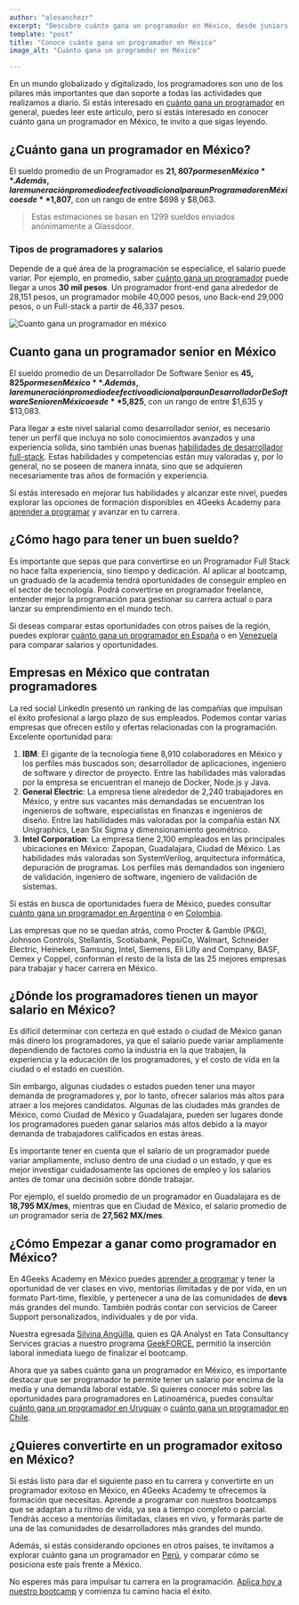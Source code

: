```yaml
---
author: "alesanchezr"
excerpt: "Descubre cuánto gana un programador en México, desde juniors hasta seniors. Conoce los salarios, las oportunidades laborales y cómo avanzar en tu carrera con 4Geeks Academy. 📈💻"
template: "post" 
title: "Conoce cuánto gana un programador en México"
image_alt: "Cuánto gana un programdor en México"

---
```


En un mundo globalizado y digitalizado, los programadores son uno de los pilares más importantes que dan soporte a todas las actividades que realizamos a diario. Si estás interesado en [cuánto gana un programador](https://4geeksacademy.com/es/cuanto-gana-un-programador/cuanto-gana-un-programador) en general, puedes leer este artículo, pero si estás interesado en conocer cuánto gana un programador en México, te invito a que sigas leyendo.


## ¿Cuánto gana un programador en México?

El sueldo promedio de un Programador es **$21,807 por mes en México**. Además, la remuneración promedio de efectivo adicional para un Programador en México es de **$1,807**, con un rango de entre $698 y $8,063. 
> Estas estimaciones se basan en 1299 sueldos enviados anónimamente a Glassdoor.


### Tipos de programadores y salarios

Depende de a qué área de la programación se especialice, el salario puede variar. Por ejemplo, en promedio, saber [cuánto gana un programador](https://4geeksacademy.com/es/cuanto-gana-un-programador) puede llegar a unos **30 mil pesos**. Un programador front-end gana alrededor de 28,151 pesos, un programador mobile 40,000 pesos, uno Back-end 29,000 pesos, o un Full-stack a partir de 46,337 pesos.

![Cuanto gana un programador en méxico](https://breathecode.herokuapp.com/v1/media/file/plaza-mexico-cuanto-gana-un-programador-jpg)

## Cuanto gana un programador senior en México

El sueldo promedio de un Desarrollador De Software Senior es **$45,825 por mes en México**. Además, la remuneración promedio de efectivo adicional para un Desarrollador De Software Senior en México es de **$5,825**, con un rango de entre $1,635 y $13,083.

Para llegar a este nivel salarial como desarrollador senior, es necesario tener un perfil que incluya no solo conocimientos avanzados y una experiencia solida, sino también unas buenas [habilidades de desarrollador full-stack](https://4geeksacademy.com/es/coding-bootcamps/full-stack-part-time). Estas habilidades y competencias están muy valoradas y, por lo general, no se poseen de manera innata, sino que se adquieren necesariamente tras años de formación y experiencia.

Si estás interesado en mejorar tus habilidades y alcanzar este nivel, puedes explorar las opciones de formación disponibles en 4Geeks Academy para [aprender a programar](https://4geeksacademy.com/es/coding-campus/bootcamp-programacion-mexico) y avanzar en tu carrera.

## ¿Cómo hago para tener un buen sueldo? 

Es importante que sepas que para convertirse en un Programador Full Stack no hace falta experiencia, sino tiempo y dedicación. Al aplicar al bootcamp, un graduado de la academia tendrá oportunidades de conseguir empleo en el sector de tecnología. Podrá convertirse en programador freelance, entender mejor la programación para gestionar su carrera actual o para lanzar su emprendimiento en el mundo tech.

Si deseas comparar estas oportunidades con otros países de la región, puedes explorar [cuánto gana un programador en España](https://4geeksacademy.com/es/cuanto-gana-un-programador/cuanto-gana-un-programador-en-espana) o en [Venezuela](https://4geeksacademy.com/es/cuanto-gana-un-programador/cuanto-gana-un-programador-en-venezuela) para comparar salarios y oportunidades.

## Empresas  en México que contratan programadores 

La red social LinkedIn presentó un ranking de las compañías que impulsan el éxito profesional a largo plazo de sus empleados. Podemos contar varias empresas que ofrecen estilo y ofertas relacionadas con la programación. Excelente oportunidad para:

1. **IBM**: El gigante de la tecnología tiene 8,910 colaboradores en México y los perfiles más buscados son; desarrollador de aplicaciones, ingeniero de software y director de proyecto. Entre las habilidades más valoradas por la empresa se encuentran el manejo de Docker, Node.js y Java.
2. **General Electric**: La empresa tiene alrededor de 2,240 trabajadores en México, y entre sus vacantes más demandadas se encuentran los ingenieros de software, especialistas en finanzas e ingenieros de diseño. Entre las habilidades más valoradas por la compañía están NX Unigraphics, Lean Six Sigma y dimensionamiento geométrico.
3. **Intel Corporation**: La empresa tiene 2,100 empleados en las principales ubicaciones en México: Zapopan, Guadalajara, Ciudad de México. Las habilidades más valoradas son SystemVerilog, arquitectura informática, depuración de programas. Los perfiles más demandados son ingeniero de validación, ingeniero de software, ingeniero de validación de sistemas.

Si estás en busca de oportunidades fuera de México, puedes consultar [cuánto gana un programador en Argentina](https://4geeksacademy.com/es/cuanto-gana-un-programador/cuanto-gana-un-programador-en-argentina) o en [Colombia](https://4geeksacademy.com/es/cuanto-gana-un-programador/cuanto-gana-un-programador-en-colombia).

Las empresas que no se quedan atrás, como Procter & Gamble (P&G), Johnson Controls, Stellantis, Scotiabank, PepsiCo, Walmart, Schneider Electric, Heineken, Samsung, Intel, Siemens, Eli Lilly and Company, BASF, Cemex y Coppel, conforman el resto de la lista de las 25 mejores empresas para trabajar y hacer carrera en México.

## ¿Dónde los programadores tienen un mayor salario en México?

Es difícil determinar con certeza en qué estado o ciudad de México ganan más dinero los programadores, ya que el salario puede variar ampliamente dependiendo de factores como la industria en la que trabajen, la experiencia y la educación de los programadores, y el costo de vida en la ciudad o el estado en cuestión.

Sin embargo, algunas ciudades o estados pueden tener una mayor demanda de programadores y, por lo tanto, ofrecer salarios más altos para atraer a los mejores candidatos. Algunas de las ciudades más grandes de México, como Ciudad de México y Guadalajara, pueden ser lugares donde los programadores pueden ganar salarios más altos debido a la mayor demanda de trabajadores calificados en estas áreas.

Es importante tener en cuenta que el salario de un programador puede variar ampliamente, incluso dentro de una ciudad o un estado, y que es mejor investigar cuidadosamente las opciones de empleo y los salarios antes de tomar una decisión sobre dónde trabajar.

Por ejemplo, el sueldo promedio de un programador en Guadalajara es de **18,795 MX/mes**, mientras que en Ciudad de México, el salario promedio de un programador sería de **27,562 MX/mes**.

## ¿Cómo Empezar a ganar como programador en México?

En 4Geeks Academy en México puedes [aprender a programar](https://4geeksacademy.com/es/coding-campus/bootcamp-programacion-mexico) y tener la oportunidad de ver clases en vivo, mentorías ilimitadas y de por vida, en un formato Part-time, flexible, y pertenecer a una de las comunidades de **devs** más grandes del mundo. También podrás contar con servicios de Career Support personalizados, individuales y de por vida.

Nuestra egresada [Silvina Angüilla](https://www.linkedin.com/in/silvina-anguilla/), quien es QA Analyst en Tata Consultancy Services gracias a nuestro programa [GeekFORCE](https://4geeksacademy.com/us/geekforce-career-support), permitió la inserción laboral inmediata luego de finalizar el bootcamp.

Ahora que ya sabes cuánto gana un programador en México, es importante destacar que ser programador te permite tener un salario por encima de la media y una demanda laboral estable. Si quieres conocer más sobre las oportunidades para programadores en Latinoamérica, puedes consultar [cuánto gana un programador en Uruguay](/es/cuanto-gana-un-programador/cuanto-gana-un-programador-en-uruguay) o [cuánto gana un programador en Chile](/es/cuanto-gana-un-programador/cuanto-gana-un-programador-en-chile).  

## ¿Quieres convertirte en un programador exitoso en México?

Si estás listo para dar el siguiente paso en tu carrera y convertirte en un programador exitoso en México, en 4Geeks Academy te ofrecemos la formación que necesitas. Aprende a programar con nuestros bootcamps que se adaptan a tu ritmo de vida, ya sea a tiempo completo o parcial. Tendrás acceso a mentorías ilimitadas, clases en vivo, y formarás parte de una de las comunidades de desarrolladores más grandes del mundo.

Además, si estás considerando opciones en otros países, te invitamos a explorar cuánto gana un programador en [Perú](https://4geeksacademy.com/es/cuanto-gana-un-programador/cuanto-gana-un-programador-en-peru), y comparar cómo se posiciona este país frente a México.

No esperes más para impulsar tu carrera en la programación. [Aplica hoy a nuestro bootcamp](https://4geeksacademy.com/es/coding-campus/bootcamp-programacion-mexico) y comienza tu camino hacia el éxito.

